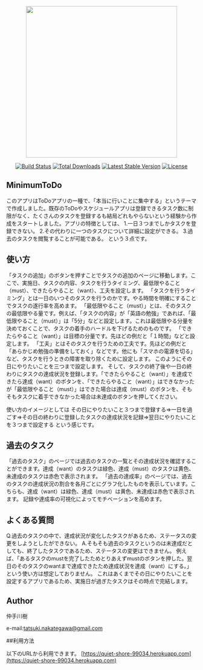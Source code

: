 <p align="center"><a href="https://laravel.com" target="_blank"><img src="https://raw.githubusercontent.com/laravel/art/master/logo-lockup/5%20SVG/2%20CMYK/1%20Full%20Color/laravel-logolockup-cmyk-red.svg" width="400"></a></p>

<p align="center">
<a href="https://travis-ci.org/laravel/framework"><img src="https://travis-ci.org/laravel/framework.svg" alt="Build Status"></a>
<a href="https://packagist.org/packages/laravel/framework"><img src="https://poser.pugx.org/laravel/framework/d/total.svg" alt="Total Downloads"></a>
<a href="https://packagist.org/packages/laravel/framework"><img src="https://poser.pugx.org/laravel/framework/v/stable.svg" alt="Latest Stable Version"></a>
<a href="https://packagist.org/packages/laravel/framework"><img src="https://poser.pugx.org/laravel/framework/license.svg" alt="License"></a>
</p>

## MinimumToDo

このアプリはToDoアプリの一種で、「本当に行いことに集中する」というテーマで作成しました。既存のToDoやスケジュールアプリは登録できるタスク数に制限がなく、たくさんのタスクを登録するも結局どれもやらないという経験から作成をスタートしました。アプリの特徴としては、
1.一日３つまでしかタスクを登録できない。
2.その代わりに一つのタスクについて詳細に設定ができる。
3.過去のタスクを閲覧することが可能である。
という３点です。

## 使い方

「タスクの追加」のボタンを押すことでタスクの追加のページに移動します。ここで、実施日、タスクの内容、タスクを行うタイミング、最低限やること（must）、できたらやること（want）、工夫を設定します。
「タスクを行うタイミング」とは一日のいつそのタスクを行うのかです。やる時間を明確にすることでタスクの遂行率を高めます。
「最低限やること（must）」とは、そのタスクの最低限やる量です。例えば、「タスクの内容」が「英語の勉強」であれば、「最低限やること（must）」は「5分」などと設定します。これは最低限やる分量を決めておくことで、タスクの着手のハードルを下げるためのものです。
「できたらやること（want）」は目標の分量です。先ほどの例だと「１時間」などと設定します。
「工夫」とはそのタスクを行うための工夫です。先ほどの例だと「あらかじめ勉強の準備をしておく」などです。他にも「スマホの電源を切る」など、タスクを行うときの障害を取り除くために設定します。
このようにその日にやりたいことを三つまで設定します。
そして、タスクの終了後や一日の終わりにタスクの達成状況を登録します。「できたらやること（want）」を達成できたら達成（want）のボタンを、「できたらやること（want）」はできなかったが「最低限やること（must）」はできた場合は達成（must）のボタンを、そもそもタスクに着手できなかった場合は未達成のボタンを押してください。

使い方のイメージとしては
その日にやりたいこと３つまで登録する⇒一日を過ごす⇒その日の終わりに登録したタスクの達成状況を記録⇒翌日にやりたいことを３つまで設定する
という感じです。

## 過去のタスク

「過去のタスク」のページでは過去のタスクの一覧とその達成状況を確認することができます。達成（want）のタスクは緑色、達成（must）のタスクは黄色、未達成のタスクは赤色で表示されます。
「過去の達成率」のページでは、過去のタスクの達成状況の割合を各月ごとにグラフ化したものを表示しています。こちらも、達成（want）は緑色、達成（must）は黄色、未達成は赤色で表示されます。
記録や達成率の可視化によってモチベーションを高めます。

## よくある質問

Q.過去のタスクの中で、達成状況が変化したタスクがあるため、ステータスの変更をしようとしたができない。
A.そもそも過去のタスクというのは未達成だとしても、終了したタスクであるため、ステータスの変更はできません。
例えば、「あるタスクのmustを完了したためとりあえずmustのボタンを押した。翌日のそのタスクのwantまで達成できたため達成状況を達成（want）にする。」という使い方は想定しておりません。
これはあくまでその日にやりたいことを設定するアプリであるため、実施日が過ぎたタスクはその時点で完結します。

## Author

仲手川樹

e-mail:tatsuki.nakategawa@gmail.com

##利用方法

以下のURLから利用できます。
[https://quiet-shore-99034.herokuapp.com](https://quiet-shore-99034.herokuapp.com)

